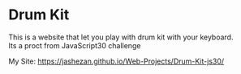 # Drum Kit 

This is a website that let you play with drum kit with your keyboard. <br>
Its a proct from JavaScript30 challenge


My Site: https://jashezan.github.io/Web-Projects/Drum-Kit-js30/
